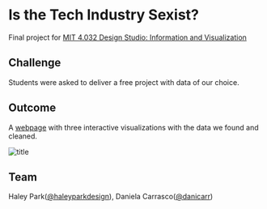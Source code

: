 # Is the Tech Industry Sexist?
Final project for [MIT 4.032 Design Studio: Information and Visualization](https://irenedelatorre.github.io/MIT-Design-Studio-Information-and-Visualization/)

## Challenge
Students were asked to deliver a free project with data of our choice.

## Outcome
A [webpage](https://haleyparkdesign.github.io/tech-visualization/
) with three interactive visualizations with the data we found and cleaned.

![title](title.png "title")

## Team
Haley Park([@haleyparkdesign](https://github.com/haleyparkdesign)),
Daniela Carrasco([@danicarr](https://github.com/danicarr))
